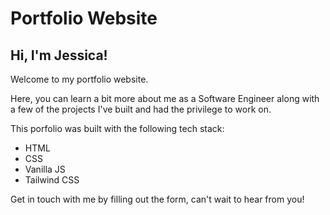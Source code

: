# Portfolio Website
## Hi, I'm Jessica!

Welcome to my portfolio website. 

Here, you can learn a bit more about me as a Software Engineer along with a few of the projects I've built and had the privilege to work on. 

This porfolio was built with the following tech stack:
* HTML
* CSS
* Vanilla JS
* Tailwind CSS

Get in touch with me by filling out the form, can't wait to hear from you!
